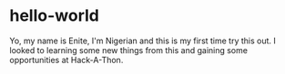 # hello-world

Yo, my name is Enite, I'm Nigerian and this is my first time try this out. I looked to learning some new things from this and gaining some opportunities at Hack-A-Thon. 
